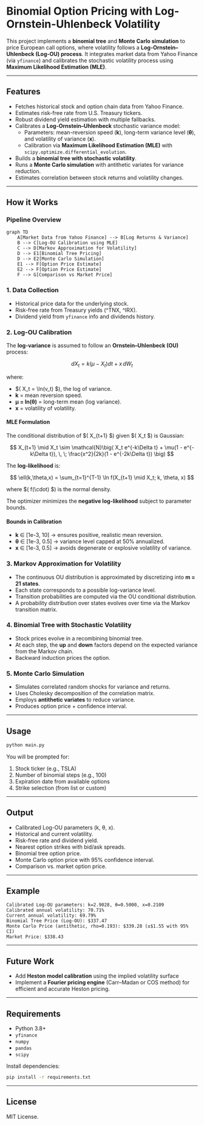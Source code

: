 # Binomial Option Pricing with Log-Ornstein-Uhlenbeck Volatility

This project implements a **binomial tree** and **Monte Carlo simulation** to price European call options, where volatility follows a **Log-Ornstein–Uhlenbeck (Log-OU) process**. It integrates market data from Yahoo Finance (via `yfinance`) and calibrates the stochastic volatility process using **Maximum Likelihood Estimation (MLE)**.

---

## Features
- Fetches historical stock and option chain data from Yahoo Finance.
- Estimates risk-free rate from U.S. Treasury tickers.
- Robust dividend yield estimation with multiple fallbacks.
- Calibrates a **Log-Ornstein–Uhlenbeck** stochastic variance model:
  - Parameters: mean-reversion speed (**k**), long-term variance level (**θ**), and volatility of variance (**x**).
  - Calibration via **Maximum Likelihood Estimation (MLE)** with `scipy.optimize.differential_evolution`.
- Builds a **binomial tree with stochastic volatility**.
- Runs a **Monte Carlo simulation** with antithetic variates for variance reduction.
- Estimates correlation between stock returns and volatility changes.

---

## How it Works

### Pipeline Overview
```mermaid
graph TD
    A[Market Data from Yahoo Finance] --> B[Log Returns & Variance]
    B --> C[Log-OU Calibration using MLE]
    C --> D[Markov Approximation for Volatility]
    D --> E1[Binomial Tree Pricing]
    D --> E2[Monte Carlo Simulation]
    E1 --> F[Option Price Estimate]
    E2 --> F[Option Price Estimate]
    F --> G[Comparison vs Market Price]
```

### 1. Data Collection
- Historical price data for the underlying stock.
- Risk-free rate from Treasury yields (^TNX, ^IRX).
- Dividend yield from `yfinance` info and dividends history.

### 2. Log-OU Calibration
The **log-variance** is assumed to follow an **Ornstein–Uhlenbeck (OU)** process:

$$ dX_t = k(\mu - X_t)dt + x \, dW_t $$

where:
- $( X_t = \ln(v_t) $), the log of variance.
- **k** = mean reversion speed.
- **μ = ln(θ)** = long-term mean (log variance).
- **x** = volatility of volatility.

#### MLE Formulation
The conditional distribution of $( X_{t+1} $) given $( X_t $) is Gaussian:

$$ X_{t+1} \mid X_t \sim \mathcal{N}\big( X_t e^{-k\Delta t} + \mu(1 - e^{-k\Delta t}), \, \; \frac{x^2}{2k}(1 - e^{-2k\Delta t}) \big) $$

The **log-likelihood** is:

$$ \ell(k,\theta,x) = \sum_{t=1}^{T-1} \ln f(X_{t+1} \mid X_t; k, \theta, x) $$

where $( f(\cdot) $) is the normal density.

The optimizer minimizes the **negative log-likelihood** subject to parameter bounds.

#### Bounds in Calibration
- **k** ∈ [1e-3, 10] → ensures positive, realistic mean reversion.
- **θ** ∈ [1e-3, 0.5] → variance level capped at 50% annualized.
- **x** ∈ [1e-3, 0.5] → avoids degenerate or explosive volatility of variance.

### 3. Markov Approximation for Volatility
- The continuous OU distribution is approximated by discretizing into **m = 21 states**.
- Each state corresponds to a possible log-variance level.
- Transition probabilities are computed via the OU conditional distribution.
- A probability distribution over states evolves over time via the Markov transition matrix.

### 4. Binomial Tree with Stochastic Volatility
- Stock prices evolve in a recombining binomial tree.
- At each step, the **up** and **down** factors depend on the expected variance from the Markov chain.
- Backward induction prices the option.

### 5. Monte Carlo Simulation
- Simulates correlated random shocks for variance and returns.
- Uses Cholesky decomposition of the correlation matrix.
- Employs **antithetic variates** to reduce variance.
- Produces option price + confidence interval.

---

## Usage
```bash
python main.py
```

You will be prompted for:
1. Stock ticker (e.g., TSLA)
2. Number of binomial steps (e.g., 100)
3. Expiration date from available options
4. Strike selection (from list or custom)

---

## Output
- Calibrated Log-OU parameters (k, θ, x).
- Historical and current volatility.
- Risk-free rate and dividend yield.
- Nearest option strikes with bid/ask spreads.
- Binomial tree option price.
- Monte Carlo option price with 95% confidence interval.
- Comparison vs. market option price.

---

## Example
```
Calibrated Log-OU parameters: k=2.9028, θ=0.5000, x=0.2109
Calibrated annual volatility: 70.71%
Current annual volatility: 69.79%
Binomial Tree Price (Log-OU): $337.47
Monte Carlo Price (antithetic, rho=0.193): $339.28 (±$1.55 with 95% CI)
Market Price: $338.43
```

---

## Future Work
- Add **Heston model calibration** using the implied volatility surface
- Implement a **Fourier pricing engine** (Carr–Madan or COS method) for efficient and accurate Heston pricing.

---

## Requirements
- Python 3.8+
- `yfinance`
- `numpy`
- `pandas`
- `scipy`

Install dependencies:
```bash
pip install -r requirements.txt
```

---

## License
MIT License.